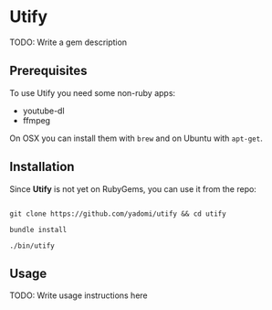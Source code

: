 # Utify

TODO: Write a gem description

## Prerequisites

To use Utify you need some non-ruby apps:

  - youtube-dl
  - ffmpeg

On OSX you can install them with `brew` and on Ubuntu with `apt-get`.

## Installation

Since **Utify** is not yet on RubyGems, you can use it from the repo:

```

git clone https://github.com/yadomi/utify && cd utify

bundle install

./bin/utify

```

## Usage

TODO: Write usage instructions here